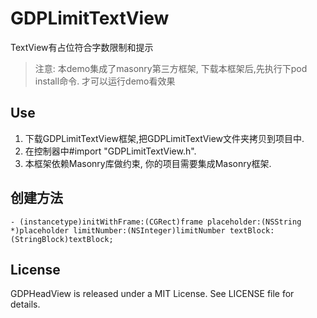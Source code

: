 # GDPLimitTextView

TextView有占位符合字数限制和提示

> 注意: 本demo集成了masonry第三方框架, 下载本框架后,先执行下pod install命令. 才可以运行demo看效果

## Use
1. 下载GDPLimitTextView框架,把GDPLimitTextView文件夹拷贝到项目中. 
2. 在控制器中#import "GDPLimitTextView.h".
3. 本框架依赖Masonry库做约束, 你的项目需要集成Masonry框架.

## 创建方法
```
- (instancetype)initWithFrame:(CGRect)frame placeholder:(NSString *)placeholder limitNumber:(NSInteger)limitNumber textBlock:(StringBlock)textBlock;

```

## License

GDPHeadView is released under a MIT License. See LICENSE file for details.

